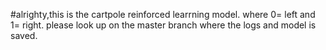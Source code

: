 #alrighty,this is the cartpole reinforced learrning model.
where 0= left  and 1= right. 
please look up on the master branch where the logs and model is saved.
